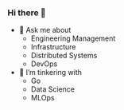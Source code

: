 ### Hi there 👋

- 💬 Ask me about
  - Engineering Management
  - Infrastructure
  - Distributed Systems
  - DevOps
- 🌱 I’m tinkering with
  - Go
  - Data Science
  - MLOps

<!--
**srivatsa/srivatsa** is a ✨ _special_ ✨ repository because its `README.md` (this file) appears on your GitHub profile.

Here are some ideas to get you started:

- 🔭 I’m currently working on ...

- 👯 I’m looking to collaborate on ...
- 🤔 I’m looking for help with ...

- 📫 How to reach me: ...
- 😄 Pronouns: ...
- ⚡ Fun fact: ...
-->
